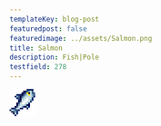 ```yaml
---
templateKey: blog-post
featuredpost: false
featuredimage: ../assets/Salmon.png
title: Salmon
description: Fish|Pole
testfield: 278
---
```

![Salmon](../assets/Salmon.png)
